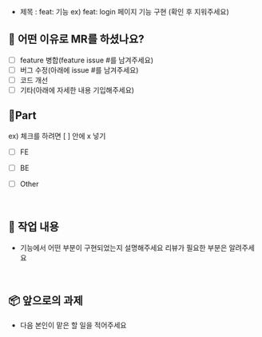 - 제목 : feat: 기능
  ex) feat: login 페이지 기능 구현
  (확인 후 지워주세요)

## 📒 어떤 이유로 MR를 하셨나요?
- [ ] feature 병합(feature issue #를 남겨주세요)
- [ ] 버그 수정(아래에 issue #를 남겨주세요)
- [ ] 코드 개선
- [ ] 기타(아래에 자세한 내용 기입해주세요)

## 🧿Part
   ex) 체크를 하려면 [ ] 안에 x 넣기

- [ ] FE 

- [ ] BE

- [ ] Other

  <br/>

## 📄 작업 내용

- 기능에서 어떤 부분이 구현되었는지 설명해주세요 리뷰가 필요한 부분은 알려주세요


  <br/>

## 📦 앞으로의 과제

- 다음 본인이 맡은 할 일을 적어주세요

  <br/>
